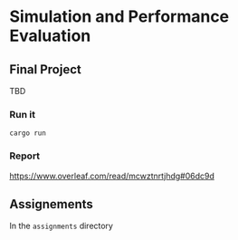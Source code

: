 # Simulation and Performance Evaluation

## Final Project

TBD

### Run it

```
cargo run
```

### Report

https://www.overleaf.com/read/mcwztnrtjhdg#06dc9d

## Assignements

In the `assignments` directory
